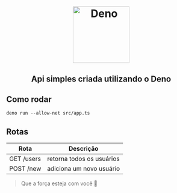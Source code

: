 <h1 align="center">
  <img src="https://user-images.githubusercontent.com/58083563/82277414-2b42e000-995e-11ea-8cad-dfdcd0dd8555.png" alt="Deno" width="150" />  
</h1>
<h2 align="center">
  Api simples criada utilizando o Deno
</h2>

## Como rodar
`deno run --allow-net src/app.ts`

## Rotas

| Rota                 | Descrição                |
| -------------------- | ------------------------ |
| GET /users           | retorna todos os usuários|
| POST /new            | adiciona um novo usuário |

> Que a força esteja com você :muscle:
